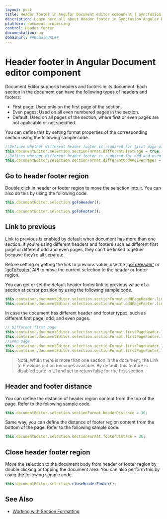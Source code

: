 ```yaml
---
layout: post
title: Header footer in Angular Document editor component | Syncfusion
description: Learn here all about Header footer in Syncfusion Angular Document editor component of Syncfusion Essential JS 2 and more.
platform: document-processing
control: Header footer 
documentation: ug
domainurl: ##DomainURL##
---
```


# Header footer in Angular Document editor component

Document Editor supports headers and footers in its document. Each section in the document can have the following types of headers and footers:

* First page: Used only on the first page of the section.
* Even pages: Used on all even numbered pages in the section.
* Default: Used on all pages of the section, where first or even pages are not applicable or not specified.

You can define this by setting format properties of the corresponding section using the following sample code.

```typescript
//Defines whether different header footer is required for first page of the section
this.documentEditor.selection.sectionFormat.differentFirstPage = true;
//Defines whether different header footer is required for odd and even pages in the section
this.documentEditor.selection.sectionFormat.differentOddAndEvenPages = true;
```

## Go to header footer region

Double click in header or footer region to move the selection into it. You can also do this by using the following code.

```typescript
this.documentEditor.selection.goToHeader();
```

```typescript
this.documentEditor.selection.goToFooter();
```

## Link to previous

Link to previous is enabled by default when document has more than one section. If you're using different headers and footers such as different first page or different odd and even pages, they can't be linked together because they're all separate.

Before setting or getting the link to previous value, use the ['goToHeader'](https://ej2.syncfusion.com/angular/documentation/api/document-editor/selection/#gotoheader) or ['goToFooter'](https://ej2.syncfusion.com/angular/documentation/api/document-editor/selection/#gotofooter) API to move the current selection to the header or footer region.

You can get or set the default header footer link to previous value of a section at cursor position by using the following sample code.

```typescript
this.container.documentEditor.selection.sectionFormat.oddPageHeader.linkToPrevious = false;
this.container.documentEditor.selection.sectionFormat.oddPageFooter.linkToPrevious = false;
```

In case the document has different header and footer types, such as different first page, odd, and even pages.

```typescript
// Different first page
this.container.documentEditor.selection.sectionFormat.firstPageHeader.linkToPrevious = false;
this.container.documentEditor.selection.sectionFormat.firstPageFooter.linkToPrevious = false;
//Even page
this.container.documentEditor.selection.sectionFormat.firstPageHeader.linkToPrevious = false;
this.container.documentEditor.selection.sectionFormat.firstPageFooter.linkToPrevious = false;
```

>Note: When there is more than one section in the document, the Link to Previous option becomes available. By default, this feature is disabled state in UI and set to return false for the first section.

## Header and footer distance

You can define the distance of header region content from the top of the page. Refer to the following sample code.

```typescript
this.documentEditor.selection.sectionFormat.headerDistance = 36;
```

Same way, you can define the distance of footer region content from the bottom of the page. Refer to the following sample code.

```typescript
this.documentEditor.selection.sectionFormat.footerDistace = 36;
```

## Close header footer region

Move the selection to the document body from header or footer region by double clicking or tapping the document area. You can also perform this by using the following sample code.

```typescript
this.documentEditor.selection.closeHeaderFooter();
```

## See Also

* [Working with Section Formatting](./section-format)